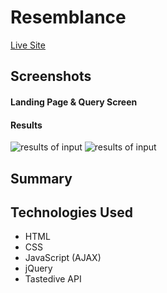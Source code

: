 # Resemblance

[Live Site]()

## Screenshots

#### Landing Page & Query Screen



#### Results
![results of input](results-image-1.jpg)
![results of input](results-image-2.jpg)

## Summary
  

## Technologies Used
  * HTML
  * CSS
  * JavaScript (AJAX)
  * jQuery
  * Tastedive API
